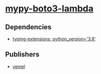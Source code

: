 # [mypy-boto3-lambda](https://pypi.org/project/mypy-boto3-lambda)

## Dependencies
- [typing-extensions; python_version<'3.8'](packages/t/typing-extensions.md)



## Publishers
- [vemel](https://pypi.org/user/vemel)

